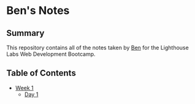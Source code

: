 # Ben's Notes
## Summary

This repository contains all of the notes taken by [Ben](https://github.com/bshaw89) for the Lighthouse Labs Web Development Bootcamp.

## Table of Contents
* [Week 1](/Week_1)
  * [Day 1](/Week_1/Day_1)
